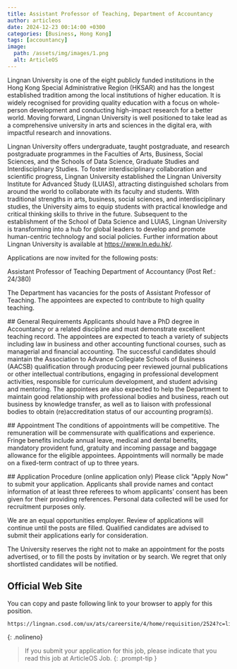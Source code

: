 ```yaml
---
title: Assistant Professor of Teaching, Department of Accountancy
author: articleos
date: 2024-12-23 00:14:00 +0300
categories: [Business, Hong Kong]
tags: [accountancy]
image:
  path: /assets/img/images/1.png
  alt: ArticleOS
---
```


Lingnan University is one of the eight publicly funded institutions in the Hong Kong Special Administrative Region (HKSAR) and has the longest established tradition among the local institutions of higher education. It is widely recognised for providing quality education with a focus on whole-person development and conducting high-impact research for a better world. Moving forward, Lingnan University is well positioned to take lead as a comprehensive university in arts and sciences in the digital era, with impactful research and innovations.

Lingnan University offers undergraduate, taught postgraduate, and research postgraduate programmes in the Faculties of Arts, Business, Social Sciences, and the Schools of Data Science, Graduate Studies and Interdisciplinary Studies. To foster interdisciplinary collaboration and scientific progress, Lingnan University established the Lingnan University Institute for Advanced Study (LUIAS), attracting distinguished scholars from around the world to collaborate with its faculty and students. With traditional strengths in arts, business, social sciences, and interdisciplinary studies, the University aims to equip students with practical knowledge and critical thinking skills to thrive in the future. Subsequent to the establishment of the School of Data Science and LUIAS, Lingnan University is transforming into a hub for global leaders to develop and promote human-centric technology and social policies. Further information about Lingnan University is available at https://www.ln.edu.hk/.

Applications are now invited for the following posts:

Assistant Professor of Teaching
Department of Accountancy
(Post Ref.: 24/380)


The Department has vacancies for the posts of Assistant Professor of Teaching. The appointees are expected to contribute to high quality teaching.

## General Requirements
Applicants should have a PhD degree in Accountancy or a related discipline and must demonstrate excellent teaching record. The appointees are expected to teach a variety of subjects including law in business and other accounting functional courses, such as managerial and financial accounting. The successful candidates should maintain the Association to Advance Collegiate Schools of Business (AACSB) qualification through producing peer reviewed journal publications or other intellectual contributions, engaging in professional development activities, responsible for curriculum development, and student advising and mentoring. The appointees are also expected to help the Department to maintain good relationship with professional bodies and business, reach out business by knowledge transfer, as well as to liaison with professional bodies to obtain (re)accreditation status of our accounting program(s).

## Appointment
The conditions of appointments will be competitive. The remuneration will be commensurate with qualifications and experience. Fringe benefits include annual leave, medical and dental benefits, mandatory provident fund, gratuity and incoming passage and baggage allowance for the eligible appointees. Appointments will normally be made on a fixed-term contract of up to three years.

## Application Procedure (online application only)
Please click "Apply Now" to submit your application. Applicants shall provide names and contact information of at least three referees to whom applicants’ consent has been given for their providing references. Personal data collected will be used for recruitment purposes only.

We are an equal opportunities employer. Review of applications will continue until the posts are filled. Qualified candidates are advised to submit their applications early for consideration.

The University reserves the right not to make an appointment for the posts advertised, or to fill the posts by invitation or by search. We regret that only shortlisted candidates will be notified.

## Official Web Site

You can copy and paste following link to your browser to apply for this position.

```markdown
https://lingnan.csod.com/ux/ats/careersite/4/home/requisition/2524?c=lingnan
```
{: .nolineno}

> If you submit your application for this job, please indicate that you read this job at ArticleOS Job.
{: .prompt-tip }